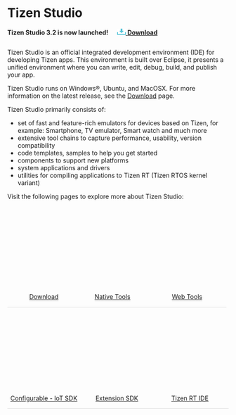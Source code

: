 # Tizen Studio

**Tizen Studio 3.2 is now launched!**&nbsp;&nbsp;&nbsp;&nbsp;&nbsp;[![Download](media/ic_docs_download.png)  **Download**](https://developer.tizen.org/development/tizen-studio/download)

<style>
#main:before, #main:after {
    content: "";
    display: table;
}
.docs-ui-started [class^="docs-ui-"] {
    width: 100%; 
    height: 230px;
    padding: 100px 0;
    text-align: center;
    border: 0 none;
    border-top: 0 px solid #dadada;
    border-bottom: 1px solid #dadada;
    box-sizing: border-box;
    position: relative;
    float: left;
    margin: 2 auto 30px;
}
.docs-ui-started [class^="docs-ui-"]>span {
    display: block;
    color: #333;
    line-height: 32px;
    position: relative;   
}
.docs-ui-star [class^="docs-ui-"] {
    width: 100%; 
    height: 199px;
    padding: 1px 0;
    text-align: center;
    border: 0 none;
    border-top: 0 px solid #dadada;
    border-bottom: 0 px solid #dadada;
    box-sizing: border-box;
    position: relative;
    float: left;
    margin: 2 auto ;
}
.docs-ui-star [class^="docs-ui-"]>span {
    display: block;
    color: #333;
    line-height: px;
    position: relative;  
}

@media (max-width: 800px)
.docs-ui-started
.docs-ui-wearable:before, 
.docs-ui-started 
.docs-ui-tv:before, 
.docs-ui-started 
.docs-ui-mobile:before, 
.docs-ui-started 
.docs-ui-widget:before, 
.docs-ui-started 
.docs-ui-ide:before, 
.docs-ui-star
.docs-ui-wear:before, 
.docs-ui-star 
.docs-ui-t:before, 
.docs-ui-start 
.docs-ui-w:before, 
.docs-ui-start 
.docs-ui-get:before, 

.docs-ui-started .docs-ui-watch:before {
    height: 85px;
    margin: 0 auto 25px;
    align: center;
    background-position: 0 6px;
}
.docs-ui-started .docs-ui-wearable:before {
    content: "";
    display: block;
    margin: auto;
    position: relative;
    width: 100px;
    height: 90px;
    background: url(./media/Download.png) no-repeat center top;
    /*Download icon*/
    background-position: 0 0 !important;
}
.docs-ui-started .docs-ui-wearable {
    width: 33%;
    padding-left: 0;
    /* border-right: 1px solid #d1d1d1; */
}
.docs-ui-started .docs-ui-t:before {
    content: "";
    margin: auto;
    position: relative;
    display: block;
    width: 85px;
    height: 90px;
    background: url(./media/RT.png) no-repeat center top;
    /*Platform*/
    background-position: 0 0 !important;
}
.docs-ui-started .docs-ui-t {
    width: 33%;
    padding-left: 0;
}
.docs-ui-started .docs-ui-wear:before {
    content: "";
    margin: auto;
    position: relative;
    display: block;
    width: 100px;
    height: 90px;
    background: url(./media/Csdk.png) no-repeat center top;
    /*configure SDK*/
    background-position: 0 0 !important;
}
.docs-ui-star .docs-ui-wear {
    width: 33%;
    padding-left: 0;
}
.docs-ui-started .docs-ui-tv:before {
    content: "";
    margin: auto;
    position: relative;
    display: block;
    width: 85px;
    height: 90px;
    background: url(./media/Tools.png) no-repeat center top;
    /*Native tools*/
    background-position: 0 0 !important;
}
.docs-ui-started .docs-ui-tv {
    width: 33%;
    padding-left: 0;
}
.docs-ui-started .docs-ui-widget:before {
    content: "";
    margin: auto;
    position: relative;
	display: block;
    width: 100px;
    height: 90px;
    background: url(./media/webtools.png) no-repeat center top;
    background-position: 0 0 !important;
    /*web tools*/
}
.docs-ui-started .docs-ui-widget {
    width: 33%;
    padding-left: 0;
    /* border-right: 1px solid #d1d1d1; */
}
.docs-ui-started .docs-ui-get:before {
    content: "";
    margin: auto;
    position: relative;
	display: block;
    width: 100px;
    height: 90px;
    background: url(./media/SDK.png) no-repeat center top;
    background-position: 0 0 !important;
    /*configurable*/
}
.docs-ui-started .docs-ui-get {
    width: 33%;
    padding-left: 0;
    /* border-right: 1px solid #d1d1d1; */
}
.docs-ui-star .docs-ui-w:before {
    content: "";
    margin: auto;
    position: relative;
	display: block;
    width: 100px;
    height: 90px;
    background: url(media/IDEp.png) no-repeat center top;
    /*RTIDE*/
    background-position: 0 0 !important;
}
.docs-ui-star .docs-ui-w {
    width: 33%;
    padding-left: 0;
    /* border-right: 1px solid #d1d1d1; */
}
}
div {
    display: block;
}

ul.a{
a.docs-btn-more {
    display: inline-block;
    font-size: 13px;
    color: #008aee;
}}
</style>

<section id ="main">

Tizen Studio is an official integrated development environment (IDE) for developing Tizen apps. This environment is built over Eclipse, it presents a unified environment where you can write, edit, debug, build, and publish your app. 

Tizen Studio runs on Windows®, Ubuntu, and MacOSX. For more information on the latest release, see the [Download](https://developer.tizen.org/development/tizen-studio/download) page.

Tizen Studio primarily consists of: 

- set of fast and feature-rich emulators for devices based on Tizen, for example: Smartphone, TV emulator, Smart watch and much more
- extensive tool chains to capture performance, usability, version compatibility
- code templates, samples to help you get started 
- components to support new platforms
- system applications and drivers 
- utilities for compiling applications to Tizen RT (Tizen RTOS kernel variant)

Visit the following pages to explore more about Tizen Studio: 
<div class="docs-ui-started">
  <div class="docs-ui-wearable">
    <span>
    <a href="https://developer.tizen.org/development/tizen-studio/download" class="docs-btn-more">Download</a>
    </span>
  </div>

  <div class="docs-ui-tv" style="padding-left: 0px;padding-right: 20px;">
    <span>
     <a href="native-tools/index.md" class="docs-btn-more">Native Tools</a><br>
    </span>
  </div>
 
   <div class="docs-ui-widget">
    <span>
    <a href="web-tools/index.md" class="docs-btn-more" style="padding-left: 0px;padding-right: 13px;">Web Tools</a>
    </span>
  </div>

<div class="docs-ui-star">
  <div class="docs-ui-wear">
    <span>
    <a href="configurable-sdk/configurable-sdk.md" class="docs-btn-more">Configurable - IoT SDK</a>
        </span>
  </div>
  <div class="docs-ui-get">
    <span>
    <a href="web-tools/index.md" class="docs-btn-more">Extension SDK</a><br>
    </span>
  </div>
<div class="docs-ui-w">
    <span>
    <a href="rt-ide/overview.md" class="docs-btn-more">Tizen RT IDE</a><br>
    </span>
  </div>
</div>
</section>

